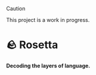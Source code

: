 > [!CAUTION]
> This project is a work in progress.

# 🪨 Rosetta

#### Decoding the layers of language.
